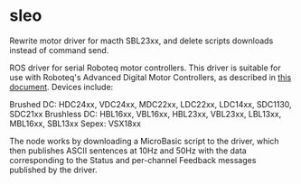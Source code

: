 sleo
=======

Rewrite motor driver for macth SBL23xx, and delete scripts downloads instead of command send.

ROS driver for serial Roboteq motor controllers. This driver is suitable for use with Roboteq's
Advanced Digital Motor Controllers, as described in [this document][1]. Devices include:

Brushed DC: HDC24xx, VDC24xx, MDC22xx, LDC22xx, LDC14xx, SDC1130, SDC21xx
Brushless DC: HBL16xx, VBL16xx, HBL23xx, VBL23xx, LBL13xx, MBL16xx, SBL13xx
Sepex: VSX18xx

The node works by downloading a MicroBasic script to the driver, which then publishes ASCII sentences at 10Hz and 50Hz with the data corresponding to the Status and per-channel Feedback messages published by the driver.

[1]: https://www.sleo.com/index.php/docman/motor-controllers-documents-and-files/documentation/user-manual/272-sleo-controllers-user-manual-v17/file
